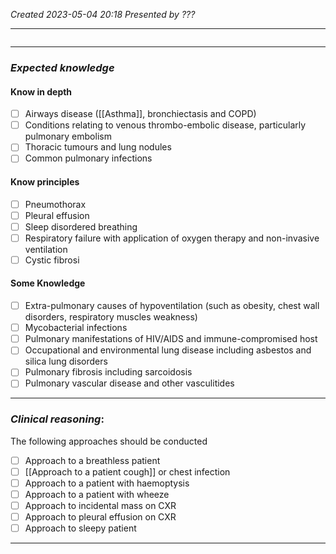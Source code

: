 *Created 2023-05-04 20:18*
*Presented by ???*

---
```toc
```
---

### *Expected knowledge*
#### Know in depth
- [ ] Airways disease ([[Asthma]], bronchiectasis and COPD)
- [ ] Conditions relating to venous thrombo-embolic disease, particularly pulmonary embolism
- [ ] Thoracic tumours and lung nodules
- [ ] Common pulmonary infections

#### Know principles
- [ ] Pneumothorax
- [ ] Pleural effusion
- [ ] Sleep disordered breathing
- [ ] Respiratory failure with application of oxygen therapy and non-invasive ventilation
- [ ] Cystic fibrosi

#### Some Knowledge
- [ ] Extra-pulmonary causes of hypoventilation (such as obesity, chest wall disorders, respiratory muscles weakness)
- [ ] Mycobacterial infections
- [ ] Pulmonary manifestations of HIV/AIDS and immune-compromised host
- [ ] Occupational and environmental lung disease including asbestos and silica lung disorders
- [ ] Pulmonary fibrosis including sarcoidosis
- [ ] Pulmonary vascular disease and other vasculitides

---

### *Clinical reasoning*:
The following approaches should be conducted
- [ ] Approach to a breathless patient
- [ ] [[Approach to a patient cough]] or chest infection
- [ ] Approach to a patient with haemoptysis
- [ ] Approach to a patient with wheeze
- [ ] Approach to incidental mass on CXR
- [ ] Approach to pleural effusion on CXR
- [ ] Approach to sleepy patient

---
